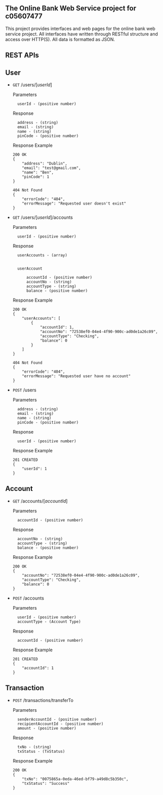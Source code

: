 ## The Online Bank Web Service project for c05607477
This project provides interfaces and web pages for the online bank web service project.
All interfaces have written through RESTful structure and access over HTTP(S). All data is formatted as JSON.
 
## REST APIs
## User
- `GET` /users/[*userId*]

    Parameters
    
        userId - (positive number)
        
    Response
    
        address - (string)
        email - (string)
        name - (string)
        pinCode - (positive number)
        
    Response Example
    ```
    200 OK
    {
        "address": "Dublin",
        "email": "test@gmail.com",
        "name": "Ben",
        "pinCode": 1
    }
    ```
    
    ```
    404 Not Found
    {
        "errorCode": "404",
        "errorMessage": "Requested user doesn't exist"
    }
    ```
         

- `GET` /users/[*userId*]/accounts

    Parameters
    
        userId - (positive number)

    Response
    
        userAccounts - (array)

        
        userAccount
        
            accountId - (positive number)
            accountNo - (string)
            accountType - (string)
            balance - (positive number)
            
    Response Example
    ```
    200 OK
    {
        "userAccounts": [
            {
                "accountId": 1,
                "accountNo": "72538ef0-04e4-4f90-900c-ad0de1a26c09",
                "accountType": "Checking",
                "balance": 0
            }
        ]
    }
    ```
    
    ```
    404 Not Found
    {
        "errorCode": "404",
        "errorMessage": "Requested user have no account"
    }
    ```

- `POST` /users

    Parameters
    
        address - (string)
        email - (string)
        name - (string)
        pinCode - (positive number)

    Response
    
        userId - (positive number)
        
    Response Example
    ```
    201 CREATED
    {
        "userId": 1
    }
    ```
    
## Account
- `GET` /accounts/[*accountId*]

    Parameters
    
        accountId - (positive number)

    Response
    
        accountNo - (string)
        accountType - (string)
        balance - (positive number)
        
    Response Example
    ```
    200 OK
    {
        "accountNo": "72538ef0-04e4-4f90-900c-ad0de1a26c09",
        "accountType": "Checking",
        "balance": 0
    }
    ```
       

- `POST` /accounts

    Parameters
    
        userId - (positive number)
        accountType - (Account Type)

    Response
    
        accountId - (positive number)
        
    Response Example
    ```
    201 CREATED
    {
        "accountId": 1
    }
    ```

## Transaction
- `POST` /transactions/transferTo

    Parameters
    
        senderAccountId - (positive number)
        recipientAccountId - (positive number)
        amount - (positive number)
        
    Response
    
        txNo - (string)
        txStatus - (TxStatus)
        
    Response Example
    ```
    200 OK
    {
        "txNo": "0075865a-0eda-46ed-bf79-a49d8c5b350c",
        "txStatus": "Success"
    }
    ```
